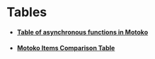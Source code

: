 # Tables

- #### [Table of asynchronous functions in Motoko](/advanced-concepts/async-programming.html#table-of-asynchronous-functions-in-motoko)

- #### [Motoko Items Comparison Table](https://docs.google.com/spreadsheets/d/1IqgPi9I9EmoknJBzzxea_7dN9WRwtFle7Y99UURXC7Y)
